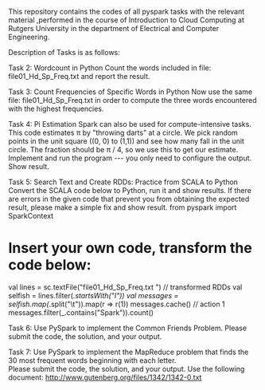 This repository contains the codes of all pyspark tasks with the relevant material ,performed in the course of Introduction to Cloud Computing  at Rutgers University in the department of Electrical and Computer Engineering. 

Description of Tasks is as follows:

Task 2: Wordcount in Python 
Count the words included in file: file01_Hd_Sp_Freq.txt and report the result.

Task 3: Count Frequencies of Specific Words in Python 
Now use the same file: file01_Hd_Sp_Freq.txt in order to compute the three words encountered with the highest frequencies. 

Task 4: Pi Estimation 
Spark can also be used for compute-intensive tasks. This code estimates π by "throwing darts" at a circle. We pick random points in the unit square ((0, 0) to (1,1)) and see how many fall in the unit circle. The fraction should be π / 4, so we use this to get our estimate. Implement and run the program --- you only need to configure the output. Show result. 

Task 5: Search Text and Create RDDs: Practice from SCALA to Python
Convert the SCALA code below to Python, run it and show results. If there are errors in the given code that prevent you from obtaining the expected result, please make a simple fix and show result.
from pyspark import SparkContext

# Insert your own code, transform the code below:
val lines = sc.textFile("file01_Hd_Sp_Freq.txt ")
// transformed RDDs
val selfish = lines.filter(_.startsWith("I"))
val messages = selfish.map(_.split("\t")).map(r => r(1))
messages.cache()
// action 1
messages.filter(_.contains("Spark")).count()

Task 6: Use PySpark to implement the Common Friends Problem. 
 Please submit the code, the solution, and your output.
 
Task 7: Use PySpark to implement the MapReduce problem that finds the 30 most frequent words beginning with each letter.  
Please submit the code, the solution, and your output.
Use the following document: http://www.gutenberg.org/files/1342/1342-0.txt
